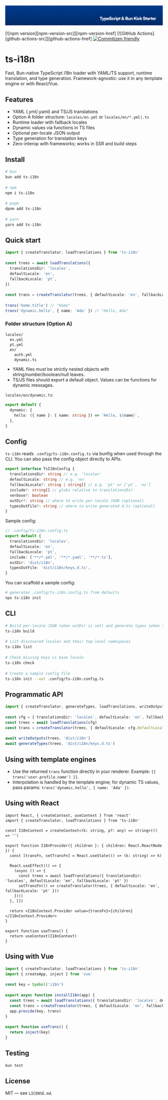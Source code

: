 <p align="center"><img src=".github/art/cover.jpg" alt="Social Card of this repo"></p>

[![npm version][npm-version-src]][npm-version-href]
[![GitHub Actions][github-actions-src]][github-actions-href]
[![Commitizen friendly](https://img.shields.io/badge/commitizen-friendly-brightgreen.svg)](http://commitizen.github.io/cz-cli/)
<!-- [![npm downloads][npm-downloads-src]][npm-downloads-href] -->
<!-- [![Codecov][codecov-src]][codecov-href] -->

# ts-i18n

Fast, Bun-native TypeScript i18n loader with YAML/TS support, runtime translation, and type generation. Framework-agnostic: use it in any template engine or with React/Vue.

## Features

- YAML (.yml/.yaml) and TS/JS translations
- Option A folder structure: `locales/en.yml` or `locales/en/*.yml|.ts`
- Runtime loader with fallback locales
- Dynamic values via functions in TS files
- Optional per-locale JSON output
- Type generation for translation keys
- Zero-interop with frameworks; works in SSR and build steps

## Install

```bash
# bun
bun add ts-i18n

# npm
npm i ts-i18n

# pnpm
dpnm add ts-i18n

# yarn
yarn add ts-i18n
```

## Quick start

```ts
import { createTranslator, loadTranslations } from 'ts-i18n'

const trees = await loadTranslations({
  translationsDir: 'locales',
  defaultLocale: 'en',
  fallbackLocale: 'pt',
})

const trans = createTranslator(trees, { defaultLocale: 'en', fallbackLocale: 'pt' })

trans('home.title') // "Home"
trans('dynamic.hello', { name: 'Ada' }) // "Hello, Ada"
```

### Folder structure (Option A)

```text
locales/
  en.yml
  pt.yml
  en/
    auth.yml
    dynamic.ts
```

- YAML files must be strictly nested objects with string/number/boolean/null leaves.
- TS/JS files should export a default object. Values can be functions for dynamic messages.

`locales/en/dynamic.ts`:

```ts
export default {
  dynamic: {
    hello: ({ name }: { name: string }) => `Hello, ${name}`,
  },
}
```

## Config

`ts-i18n` reads `.config/ts-i18n.config.ts` via bunfig when used through the CLI. You can also pass the config object directly to APIs.

```ts
export interface TsI18nConfig {
  translationsDir: string // e.g. 'locales'
  defaultLocale: string // e.g. 'en'
  fallbackLocale?: string | string[] // e.g. 'pt' or ['pt', 'es']
  include?: string[] // globs relative to translationsDir
  verbose?: boolean
  outDir?: string // where to write per-locale JSON (optional)
  typesOutFile?: string // where to write generated d.ts (optional)
}
```

Sample config:

```ts
// .config/ts-i18n.config.ts
export default {
  translationsDir: 'locales',
  defaultLocale: 'en',
  fallbackLocale: 'pt',
  include: ['**/*.yml', '**/*.yaml', '**/*.ts'],
  outDir: 'dist/i18n',
  typesOutFile: 'dist/i18n/keys.d.ts',
}
```

You can scaffold a sample config:

```bash
# generates .config/ts-i18n.config.ts from defaults
npx ts-i18n init
```

## CLI

```bash
# Build per-locale JSON (when outDir is set) and generate types (when typesOutFile is set)
ts-i18n build

# List discovered locales and their top-level namespaces
ts-i18n list

# Check missing keys vs base locale
ts-i18n check

# Create a sample config file
ts-i18n init --out .config/ts-i18n.config.ts
```

## Programmatic API

```ts
import { createTranslator, generateTypes, loadTranslations, writeOutputs } from 'ts-i18n'

const cfg = { translationsDir: 'locales', defaultLocale: 'en', fallbackLocale: 'pt' }
const trees = await loadTranslations(cfg)
const trans = createTranslator(trees, { defaultLocale: cfg.defaultLocale, fallbackLocale: cfg.fallbackLocale })

await writeOutputs(trees, 'dist/i18n')
await generateTypes(trees, 'dist/i18n/keys.d.ts')
```

## Using with template engines

- Use the returned `trans` function directly in your renderer. Example: `{{ trans('user.profile.name') }}`.
- Interpolation is handled by the template engine; for dynamic TS values, pass params: `trans('dynamic.hello', { name: 'Ada' })`.

## Using with React

```tsx
import React, { createContext, useContext } from 'react'
import { createTranslator, loadTranslations } from 'ts-i18n'

const I18nContext = createContext<(k: string, p?: any) => string>(() => '')

export function I18nProvider({ children }: { children: React.ReactNode }) {
  const [transFn, setTransFn] = React.useState(() => (k: string) => k)

  React.useEffect(() => {
    (async () => {
      const trees = await loadTranslations({ translationsDir: 'locales', defaultLocale: 'en', fallbackLocale: 'pt' })
      setTransFn(() => createTranslator(trees, { defaultLocale: 'en', fallbackLocale: 'pt' }))
    })()
  }, [])

  return <I18nContext.Provider value={transFn}>{children}</I18nContext.Provider>
}

export function useTrans() {
  return useContext(I18nContext)
}
```

## Using with Vue

```ts
import { createTranslator, loadTranslations } from 'ts-i18n'
import { createApp, inject } from 'vue'

const key = Symbol('i18n')

export async function installI18n(app) {
  const trees = await loadTranslations({ translationsDir: 'locales', defaultLocale: 'en', fallbackLocale: 'pt' })
  const trans = createTranslator(trees, { defaultLocale: 'en', fallbackLocale: 'pt' })
  app.provide(key, trans)
}

export function useTrans() {
  return inject(key)
}
```

## Testing

```bash
bun test
```

## License

MIT — see `LICENSE.md`.
